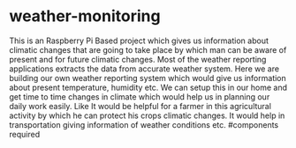 # weather-monitoring
This is an Raspberry Pi Based project which gives us information about climatic changes that are going to take
place by which man can be aware of present and for future climatic changes.  Most of the weather reporting applications extracts the data from accurate weather system. Here we are building our own weather reporting system which would give us information about present temperature, humidity etc. We can setup this in our home and get time 
to time changes in climate which would help us in planning our daily work easily. Like It would 
be helpful for a farmer in this agricultural activity by which he can protect his crops climatic 
changes. It would help in transportation giving information of weather conditions etc.
#components required

